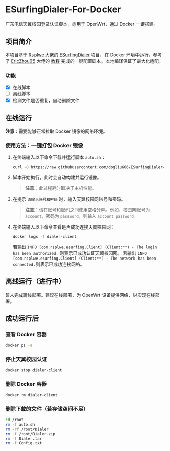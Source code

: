 # ESurfingDialer-For-Docker 

广东电信天翼校园登录认证脚本，适用于 OpenWrt，通过 Docker 一键搭建。

## 项目简介

本项目基于 [Rsplwe](https://github.com/Rsplwe) 大佬的 [ESurfingDialer](https://github.com/Rsplwe/ESurfingDialer) 项目，在 Docker 环境中运行，参考了 [EricZhou05](https://github.com/EricZhou05) 大佬的 [教程](https://github.com/EricZhou05/ESurfingDialerTutorial) 完成的一键配置脚本。本地编译保证了最大化适配。

### 功能
- [x] 在线脚本
- [ ] 离线脚本
- [x] 检测文件是否重复，自动删除文件

## 在线运行

**注意**：需要能够正常拉取 Docker 镜像的网络环境。

### 使用方法：一键打包 Docker 镜像

1. 在终端输入以下命令下载并运行脚本 `auto.sh`：
   ```bash
   curl -O https://raw.githubusercontent.com/dogliu666/ESurfingDialer-For-Docker/main/auto.sh && bash auto.sh
   ```

2. 脚本开始执行，此时会自动构建并运行镜像。
   > **注意**：此过程耗时取决于主机性能。

3. 在提示 `请输入账号和密码` 时，输入天翼校园网账号和密码。
   > **注意**：请在账号和密码之间使用空格分隔。例如，校园网账号为 `account`，密码为 `password`，则输入 `account password`。

4. 在终端输入以下命令查看是否成功连接天翼校园网：
   ```bash
   docker logs -f dialer-client
   ```
   若输出 `INFO [com.rsplwe.esurfing.Client] (Client:**) - The login has been authorized.` 则表示已成功认证天翼校园网。
   若输出 `INFO [com.rsplwe.esurfing.Client] (Client:**) - The network has been connected.`则表示已成功连接网络。

## 离线运行（进行中）

暂未完成离线部署。建议在线部署，为 OpenWrt 设备提供网络，以实现在线部署。

## 成功运行后

### 查看 Docker 容器
```bash
docker ps -a
```

### 停止天翼校园认证
```bash
docker stop dialer-client
```

### 删除 Docker 容器
```bash
docker rm dialer-client
```

### 删除下载的文件（若存储空间不足）
```bash
cd /root
rm -f auto.sh
rm -rf /root/Dialer
rm -f /root/Dialer.zip
rm -f Dialer.tar
rm -f Config.txt
```
